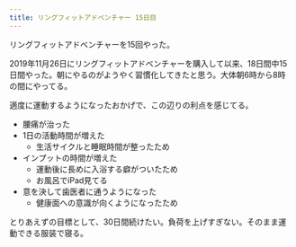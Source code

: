 ```yaml
---
title: リングフィットアドベンチャー 15日目
---
```


リングフィットアドベンチャーを15回やった。

2019年11月26日にリングフィットアドベンチャーを購入して以来、18日間中15日間やった。朝にやるのがようやく習慣化してきたと思う。大体朝6時から8時の間にやってる。

適度に運動するようになったおかげで、この辺りの利点を感じてる。

- 腰痛が治った
- 1日の活動時間が増えた
    - 生活サイクルと睡眠時間が整ったため
- インプットの時間が増えた
    - 運動後に長めに入浴する癖がついたため
    - お風呂でiPad見てる
- 意を決して歯医者に通うようになった
    - 健康面への意識が向くようになったため

とりあえずの目標として、30日間続けたい。負荷を上げすぎない。そのまま運動できる服装で寝る。
